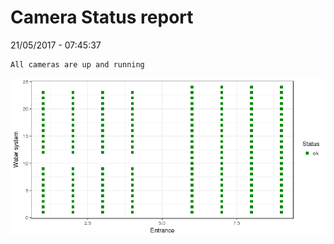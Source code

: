 Camera Status report
================
21/05/2017 - 07:45:37

    All cameras are up and running

![](camreport_files/figure-markdown_github/unnamed-chunk-2-1.png)
